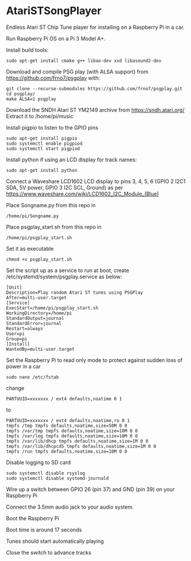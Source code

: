 # AtariSTSongPlayer
Endless Atari ST Chip Tune player for installing on a Raspberry Pi in a car.

Run Raspberry Pi OS on a Pi 3 Model A+.

Install build tools:
```
sudo apt-get install cmake g++ libao-dev xxd libasound2-dev
```

Download and compile PSG play (with ALSA support) from https://github.com/frno7/psgplay with:
```
git clone --recurse-submodules https://github.com/frno7/psgplay.git
cd psgplay/
make ALSA=1 psgplay
```
Download the SNDH Atari ST YM2149 archive from https://sndh.atari.org/
Extract it to /home/pi/music

Install pigpio to listen to the GPIO pins
```
sudo apt-get install pigpio
sudo systemctl enable pigpiod
sudo systemctl start pigpiod
```

Install python if using an LCD display for track names:
```
sudo apt-get install python
```
Connect a Waveshare LCD1602 LCD display to pins 3, 4, 5, 6 (GPIO 2 I2C1 SDA, 5V power, GPIO 3 I2C SCL, Ground) as per
https://www.waveshare.com/wiki/LCD1602_I2C_Module_(Blue)

Place Songname.py from this repo in 
```
/home/pi/Songname.py
```

Place psgplay_start.sh from this repo in
```
/home/pi/psgplay_start.sh
```
Set it as executable
```
chmod +x psgplay_start.sh
```
Set the script up as a service to run at boot, create /etc/systemd/system/psgplay.service as below:
```
[Unit]
Description=Play random Atari ST tunes using PSGPlay
After=multi-user.target
[Service]
ExecStart=/home/pi/psgplay_start.sh
WorkingDirectory=/home/pi
StandardOutput=journal
StandardError=journal
Restart=always
User=pi
Group=pi
[Install]
WantedBy=multi-user.target
```
Set the Raspberry Pi to read only mode to protect against sudden loss of power in a car
```
sudo nano /etc/fstab
```
change
```
PARTUUID=xxxxxxx / ext4 defaults,noatime 0 1
```
to
```
PARTUUID=xxxxxxx / ext4 defaults,noatime,ro 0 1
tmpfs /tmp tmpfs defaults,noatime,size=50M 0 0
tmpfs /var/tmp tmpfs defaults,noatime,size=10M 0 0
tmpfs /var/log tmpfs defaults,noatime,size=10M 0 0
tmpfs /var/lib/dhcp tmpfs defaults,noatime,size=1M 0 0
tmpfs /var/lib/dhcpcd5 tmpfs defaults,noatime,size=1M 0 0
tmpfs /run tmpfs defaults,noatime,size=10M 0 0
```
Disable logging to SD card
```
sudo systemctl disable rsyslog
sudo systemctl disable systemd-journald
```


Wire up a switch between GPIO 26 (pin 37) and GND (pin 39) on your Raspberry Pi

Connect the 3.5mm audio jack to your audio system.

Boot the Raspberry Pi

Boot time is around 17 seconds

Tunes should start automatically playing

Close the switch to advance tracks
